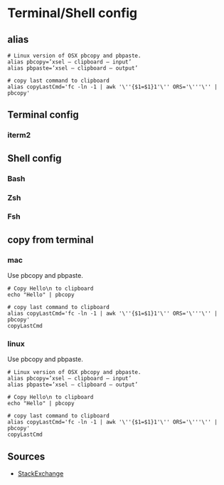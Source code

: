 # Terminal/Shell config

## alias

```shell
# Linux version of OSX pbcopy and pbpaste.
alias pbcopy=’xsel — clipboard — input’
alias pbpaste=’xsel — clipboard — output’

# copy last command to clipboard
alias copyLastCmd='fc -ln -1 | awk '\''{$1=$1}1'\'' ORS='\'''\'' | pbcopy'
```

## Terminal config

### iterm2

## Shell config

### Bash

### Zsh

### Fsh

## copy from terminal


### mac

Use pbcopy and pbpaste.

```shell
# Copy Hello\n to clipboard
echo "Hello" | pbcopy

# copy last command to clipboard
alias copyLastCmd='fc -ln -1 | awk '\''{$1=$1}1'\'' ORS='\'''\'' | pbcopy'
copyLastCmd
```

### linux

Use pbcopy and pbpaste.

```shell
# Linux version of OSX pbcopy and pbpaste.
alias pbcopy=’xsel — clipboard — input’
alias pbpaste=’xsel — clipboard — output’

# Copy Hello\n to clipboard
echo "Hello" | pbcopy

# copy last command to clipboard
alias copyLastCmd='fc -ln -1 | awk '\''{$1=$1}1'\'' ORS='\'''\'' | pbcopy'
copyLastCmd
```

## Sources

- [StackExchange](https://apple.stackexchange.com/questions/110343/copy-last-command-in-terminal)
